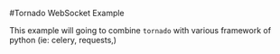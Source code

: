 #Tornado WebSocket Example

This example will going to combine `tornado` with various framework of python (ie: celery, requests,)
